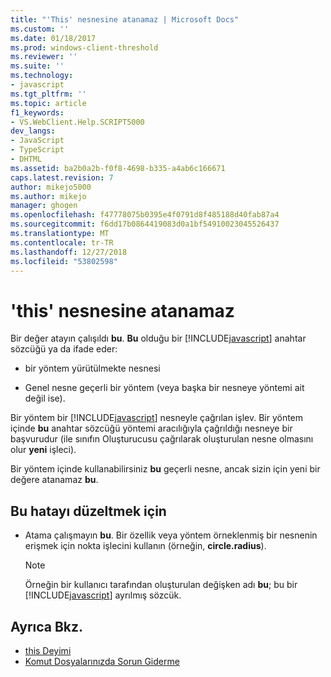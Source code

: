 ```yaml
---
title: "'This' nesnesine atanamaz | Microsoft Docs"
ms.custom: ''
ms.date: 01/18/2017
ms.prod: windows-client-threshold
ms.reviewer: ''
ms.suite: ''
ms.technology:
- javascript
ms.tgt_pltfrm: ''
ms.topic: article
f1_keywords:
- VS.WebClient.Help.SCRIPT5000
dev_langs:
- JavaScript
- TypeScript
- DHTML
ms.assetid: ba2b0a2b-f0f8-4698-b335-a4ab6c166671
caps.latest.revision: 7
author: mikejo5000
ms.author: mikejo
manager: ghogen
ms.openlocfilehash: f47778075b0395e4f0791d8f485188d40fab87a4
ms.sourcegitcommit: f6dd17b0864419083d0a1bf54910023045526437
ms.translationtype: MT
ms.contentlocale: tr-TR
ms.lasthandoff: 12/27/2018
ms.locfileid: "53802598"
---
```

# <a name="cannot-assign-to-this"></a>'this' nesnesine atanamaz
Bir değer atayın çalışıldı **bu**. **Bu** olduğu bir [!INCLUDE[javascript](../../javascript/includes/javascript-md.md)] anahtar sözcüğü ya da ifade eder:

- bir yöntem yürütülmekte nesnesi

- Genel nesne geçerli bir yöntem (veya başka bir nesneye yöntemi ait değil ise).

Bir yöntem bir [!INCLUDE[javascript](../../javascript/includes/javascript-md.md)] nesneyle çağrılan işlev. Bir yöntem içinde **bu** anahtar sözcüğü yöntemi aracılığıyla çağrıldığı nesneye bir başvurudur (ile sınıfın Oluşturucusu çağrılarak oluşturulan nesne olmasını olur **yeni** işleci).

Bir yöntem içinde kullanabilirsiniz **bu** geçerli nesne, ancak sizin için yeni bir değere atanamaz **bu**.

## <a name="to-correct-this-error"></a>Bu hatayı düzeltmek için

- Atama çalışmayın **bu**. Bir özellik veya yöntem örneklenmiş bir nesnenin erişmek için nokta işlecini kullanın (örneğin, **circle.radius**).

  > [!NOTE]
  > Örneğin bir kullanıcı tarafından oluşturulan değişken adı **bu**; bu bir [!INCLUDE[javascript](../../javascript/includes/javascript-md.md)] ayrılmış sözcük.

## <a name="see-also"></a>Ayrıca Bkz.

- [this Deyimi](../../javascript/reference/this-statement-javascript.md)
- [Komut Dosyalarınızda Sorun Giderme](../../javascript/advanced/troubleshooting-your-scripts-javascript.md)